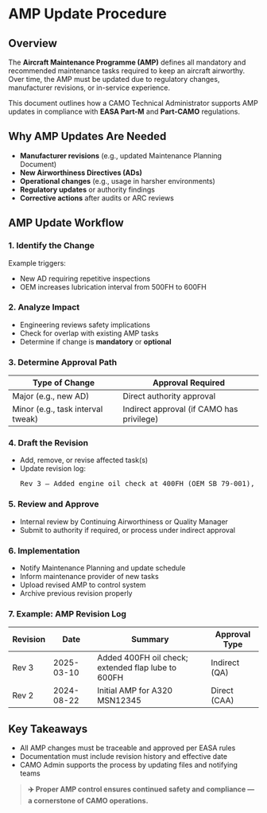 <!DOCTYPE html>
<html lang="en">
<head>
  <meta charset="UTF-8">
  <meta name="viewport" content="width=device-width, initial-scale=1.0">
  <title>AMP Update Procedure – CAMO Maintenance Docs</title>
  <link rel="stylesheet" href="../styles.css">
</head>
<body>
  <main>
    <h1>AMP Update Procedure</h1>

   <h2>Overview</h2>
    <p>The <strong>Aircraft Maintenance Programme (AMP)</strong> defines all mandatory and recommended maintenance tasks required to keep an aircraft airworthy. Over time, the AMP must be updated due to regulatory changes, manufacturer revisions, or in-service experience.</p>

   <p>This document outlines how a CAMO Technical Administrator supports AMP updates in compliance with <strong>EASA Part-M</strong> and <strong>Part-CAMO</strong> regulations.</p>

   <h2>Why AMP Updates Are Needed</h2>
    <ul>
      <li><strong>Manufacturer revisions</strong> (e.g., updated Maintenance Planning Document)</li>
      <li><strong>New Airworthiness Directives (ADs)</strong></li>
      <li><strong>Operational changes</strong> (e.g., usage in harsher environments)</li>
      <li><strong>Regulatory updates</strong> or authority findings</li>
      <li><strong>Corrective actions</strong> after audits or ARC reviews</li>
    </ul>

  <h2>AMP Update Workflow</h2>

   <h3>1. Identify the Change</h3>
    <p>Example triggers:</p>
    <ul>
      <li>New AD requiring repetitive inspections</li>
      <li>OEM increases lubrication interval from 500FH to 600FH</li>
    </ul>

  <h3>2. Analyze Impact</h3>
    <ul>
      <li>Engineering reviews safety implications</li>
      <li>Check for overlap with existing AMP tasks</li>
      <li>Determine if change is <strong>mandatory</strong> or <strong>optional</strong></li>
    </ul>

   <h3>3. Determine Approval Path</h3>
    <table>
      <thead>
        <tr><th>Type of Change</th><th>Approval Required</th></tr>
      </thead>
      <tbody>
        <tr><td>Major (e.g., new AD)</td><td>Direct authority approval</td></tr>
        <tr><td>Minor (e.g., task interval tweak)</td><td>Indirect approval (if CAMO has privilege)</td></tr>
      </tbody>
    </table>

  <h3>4. Draft the Revision</h3>
    <ul>
      <li>Add, remove, or revise affected task(s)</li>
      <li>Update revision log:
        <pre>Rev 3 – Added engine oil check at 400FH (OEM SB 79-001), interval change on task 32-11-02</pre>
      </li>
    </ul>

  <h3>5. Review and Approve</h3>
    <ul>
      <li>Internal review by Continuing Airworthiness or Quality Manager</li>
      <li>Submit to authority if required, or process under indirect approval</li>
    </ul>

  <h3>6. Implementation</h3>
    <ul>
      <li>Notify Maintenance Planning and update schedule</li>
      <li>Inform maintenance provider of new tasks</li>
      <li>Upload revised AMP to control system</li>
      <li>Archive previous revision properly</li>
    </ul>

   <h3>7. Example: AMP Revision Log</h3>
    <table>
      <thead>
        <tr><th>Revision</th><th>Date</th><th>Summary</th><th>Approval Type</th></tr>
      </thead>
      <tbody>
        <tr><td>Rev 3</td><td>2025-03-10</td><td>Added 400FH oil check; extended flap lube to 600FH</td><td>Indirect (QA)</td></tr>
        <tr><td>Rev 2</td><td>2024-08-22</td><td>Initial AMP for A320 MSN12345</td><td>Direct (CAA)</td></tr>
      </tbody>
    </table>

   <h2>Key Takeaways</h2>
    <ul>
      <li>All AMP changes must be traceable and approved per EASA rules</li>
      <li>Documentation must include revision history and effective date</li>
      <li>CAMO Admin supports the process by updating files and notifying teams</li>
    </ul>

  <blockquote><strong>✈️ Proper AMP control ensures continued safety and compliance — a cornerstone of CAMO operations.</strong></blockquote>
  </main>
</body>
</html>
